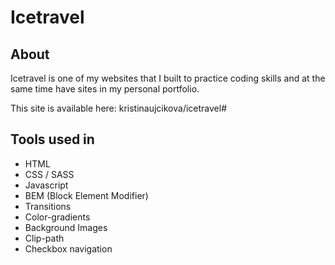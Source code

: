 # Icetravel


## About


Icetravel is one of my websites that I built to practice coding skills and at the same time have sites in my personal portfolio.

This site is available here: kristinaujcikova/icetravel# 

##  Tools used in

- HTML  
- CSS / SASS  
- Javascript  
- BEM (Block Element Modifier)  
- Transitions  
- Color-gradients  
- Background Images  
- Clip-path  
- Checkbox navigation  
    
